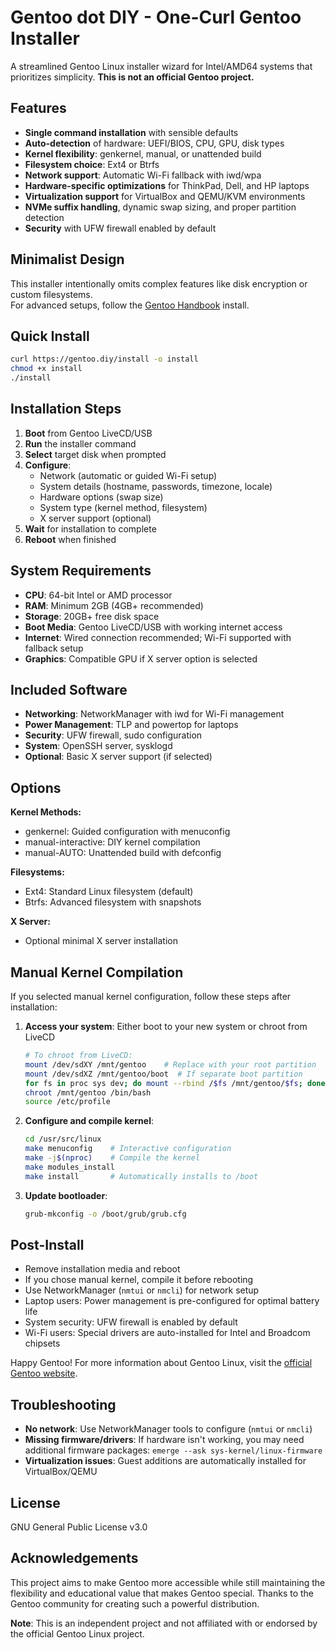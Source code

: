 # Gentoo dot DIY - One-Curl Gentoo Installer

A streamlined Gentoo Linux installer wizard for Intel/AMD64 systems that prioritizes simplicity. **This is not an official Gentoo project.**

## Features

- **Single command installation** with sensible defaults
- **Auto-detection** of hardware: UEFI/BIOS, CPU, GPU, disk types
- **Kernel flexibility**: genkernel, manual, or unattended build
- **Filesystem choice**: Ext4 or Btrfs
- **Network support**: Automatic Wi-Fi fallback with iwd/wpa
- **Hardware-specific optimizations** for ThinkPad, Dell, and HP laptops
- **Virtualization support** for VirtualBox and QEMU/KVM environments
- **NVMe suffix handling**, dynamic swap sizing, and proper partition detection
- **Security** with UFW firewall enabled by default

## Minimalist Design  
This installer intentionally omits complex features like disk encryption or custom filesystems.  
For advanced setups, follow the [Gentoo Handbook](https://wiki.gentoo.org/wiki/Handbook:AMD64) install.

## Quick Install

```bash
curl https://gentoo.diy/install -o install
chmod +x install
./install
```

## Installation Steps

1. **Boot** from Gentoo LiveCD/USB
2. **Run** the installer command
3. **Select** target disk when prompted
4. **Configure**:
   - Network (automatic or guided Wi-Fi setup)
   - System details (hostname, passwords, timezone, locale)
   - Hardware options (swap size)
   - System type (kernel method, filesystem)
   - X server support (optional)
5. **Wait** for installation to complete
6. **Reboot** when finished

## System Requirements

- **CPU**: 64-bit Intel or AMD processor
- **RAM**: Minimum 2GB (4GB+ recommended)
- **Storage**: 20GB+ free disk space
- **Boot Media**: Gentoo LiveCD/USB with working internet access
- **Internet**: Wired connection recommended; Wi-Fi supported with fallback setup
- **Graphics**: Compatible GPU if X server option is selected

## Included Software

- **Networking**: NetworkManager with iwd for Wi-Fi management
- **Power Management**: TLP and powertop for laptops
- **Security**: UFW firewall, sudo configuration
- **System**: OpenSSH server, sysklogd
- **Optional**: Basic X server support (if selected)

## Options

**Kernel Methods:**
- genkernel: Guided configuration with menuconfig
- manual-interactive: DIY kernel compilation
- manual-AUTO: Unattended build with defconfig

**Filesystems:**
- Ext4: Standard Linux filesystem (default)
- Btrfs: Advanced filesystem with snapshots

**X Server:**
- Optional minimal X server installation

## Manual Kernel Compilation

If you selected manual kernel configuration, follow these steps after installation:

1. **Access your system**: Either boot to your new system or chroot from LiveCD
   ```bash
   # To chroot from LiveCD:
   mount /dev/sdXY /mnt/gentoo    # Replace with your root partition
   mount /dev/sdXZ /mnt/gentoo/boot  # If separate boot partition
   for fs in proc sys dev; do mount --rbind /$fs /mnt/gentoo/$fs; done
   chroot /mnt/gentoo /bin/bash
   source /etc/profile
   ```

2. **Configure and compile kernel**:
   ```bash
   cd /usr/src/linux
   make menuconfig    # Interactive configuration
   make -j$(nproc)    # Compile the kernel
   make modules_install
   make install       # Automatically installs to /boot
   ```

3. **Update bootloader**:
   ```bash
   grub-mkconfig -o /boot/grub/grub.cfg
   ```

## Post-Install

- Remove installation media and reboot
- If you chose manual kernel, compile it before rebooting
- Use NetworkManager (`nmtui` or `nmcli`) for network setup
- Laptop users: Power management is pre-configured for optimal battery life
- System security: UFW firewall is enabled by default
- Wi-Fi users: Special drivers are auto-installed for Intel and Broadcom chipsets

Happy Gentoo! For more information about Gentoo Linux, visit the [official Gentoo website](https://www.gentoo.org/).

## Troubleshooting

- **No network**: Use NetworkManager tools to configure (`nmtui` or `nmcli`)
- **Missing firmware/drivers**: If hardware isn't working, you may need additional firmware packages: `emerge --ask sys-kernel/linux-firmware`
- **Virtualization issues**: Guest additions are automatically installed for VirtualBox/QEMU

## License

GNU General Public License v3.0

## Acknowledgements

This project aims to make Gentoo more accessible while still maintaining the flexibility and educational value that makes Gentoo special. Thanks to the Gentoo community for creating such a powerful distribution.

**Note**: This is an independent project and not affiliated with or endorsed by the official Gentoo Linux project.
